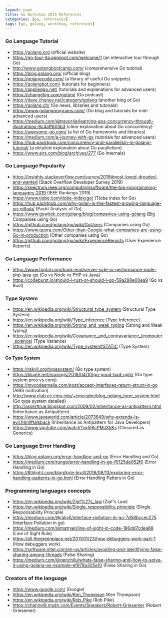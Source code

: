 ```yaml
---
layout: page
title: Go Workshop 2019 References
categories: [go, references]
tags: [go, golang, workshop, references]
---
```


### Go Language Tutorial

* <https://golang.org>    (official website)
* <https://go-tour-ita.appspot.com/welcome/1>   (an interactive tour through Go)
* <http://www.golangbootcamp.com/>    (comprehensive Go tutorial)
* <https://blog.golang.org/>  (official blog)
* <https://golangcode.com/>   (a library of useful Go snippets)
* <https://golangbot.com/>    (tutorials for beginners)
* <https://appliedgo.net/>    (tutorials and explanations for advanced users)
* <https://changelog.com/gotime>  (Go podcast)
* <https://dave.cheney.net/category/golang>   (another blog of Go)
* <https://golang.ch/>    (Go news, libraries and tutorials)
* <https://www.golangprograms.com/>   (Go blog and tutorials for mid-advanced users)
* <https://medium.com/@trevor4e/learning-gos-concurrency-through-illustrations-8c4aff603b3>   (clear explanation about Go concurrency)
* <https://awesome-go.com/>   (a list of Go frameworks and libraries)
* <https://medium.com/a-journey-with-go>  (tutorials for advanced users)
* <https://hub.packtpub.com/concurrency-and-parallelism-in-golang-tutorial/> (a detailed explanation about Go parallelism)
* <https://www.airs.com/blog/archives/277> (Go Internals)

### Go Language Popularity

* <https://insights.stackoverflow.com/survey/2019#most-loved-dreaded-and-wanted>  (Stack Overflow Developer Survey 2019)
* <https://spectrum.ieee.org/computing/software/the-top-programming-languages-2019> (IEEE Rankings 2019)
* <https://www.tiobe.com/tiobe-index/go/> (Tiobe index for Go)
* <https://hub.packtpub.com/why-golan-is-the-fastest-growing-language-on-github/> (Packt Analysis of Go)
* <https://www.gowitek.com/golang/blog/companies-using-golang>  (Big Companies using Go)
* <https://github.com/golang/go/wiki/GoUsers> (Companies using Go)
* <https://www.quora.com/Other-than-Google-what-companies-are-using-Go-in-production> (Other companies using Go)
* <https://github.com/golang/go/wiki/ExperienceReports> (User Experience Reports)

### Go Language Performance

* <https://www.toptal.com/back-end/server-side-io-performance-node-php-java-go> (Go vs Node vs PHP vs Java)
* <https://codeburst.io/should-i-rust-or-should-i-go-59a298e00ea9>  (Go vs Rust)

### Type System

* <https://en.wikipedia.org/wiki/Structural_type_system>  (Structural Type System)
* <https://en.wikipedia.org/wiki/Type_inference>  (Type Inference)
* <https://en.wikipedia.org/wiki/Strong_and_weak_typing>  (Strong and Weak typing)
* <https://en.wikipedia.org/wiki/Covariance_and_contravariance_(computer_science)>  (Type Variance)
* <https://en.wikipedia.org/wiki/Type_system#STATIC>  (Type System)

#### Go Type System
  * <https://rakyll.org/typesystem/>  (Go type system)
  * <https://bluxte.net/musings/2018/04/10/go-good-bad-ugly/> (Go type system pros vs cons)
  * <https://mycodesmells.com/post/accept-interfaces-return-struct-in-go> (AIRS motivation)
  * <http://www.club.cc.cmu.edu/~cmccabe/blog_golang_type_system.html>  (Go type system detailed)
  * <http://asserttrue.blogspot.com/2009/02/inheritance-as-antipattern.html>  (Inheritance as Antipattern)
  * <https://www.javaworld.com/article/2073649/why-extends-is-evil.html#talkback> (Inheritance as Antipattern for Java Developers)
  * <https://www.youtube.com/watch?v=5IKcPMJXkKs> (Closured as Generics)

### Go Language Error Handling

* <https://blog.golang.org/error-handling-and-go> (Error Handling and Go)
* <https://medium.com/rungo/error-handling-in-go-f0125de052f0>  (Error Handling in Go) 
* <https://8thlight.com/blog/kyle-krull/2018/08/13/exploring-error-handling-patterns-in-go.html>  (Error Handling Patters in Go)

### Programming languages concepts

* <https://en.wikipedia.org/wiki/Zipf%27s_law> (Zipf's Law)
* <https://en.wikipedia.org/wiki/Single_responsibility_principle> (Single Responsability Principle)
* <https://medium.com/@rakyll/interface-pollution-in-go-7d58bccec275> (Interface Pollution in go)
* <https://medium.com/@matryer/line-of-sight-in-code-186dd7cdea88> (Line of Sight Rule)
* <https://eli.thegreenplace.net/2011/01/23/how-debuggers-work-part-1> (How debuggers work)
* <https://software.intel.com/en-us/articles/avoiding-and-identifying-false-sharing-among-threads> (False Sharing)
* <https://medium.com/@genchilu/whats-false-sharing-and-how-to-solve-it-using-golang-as-example-ef978a305e10> (False Sharing in Go)

### Creators of the language

* <https://www.google.com/> (Google)
* <https://en.wikipedia.org/wiki/Ken_Thompson> (Ken Thompson)
* <https://en.wikipedia.org/wiki/Rob_Pike> (Rob Pike)
* <https://channel9.msdn.com/Events/Speakers/Robert-Griesemer> (Robert Griesemer)

